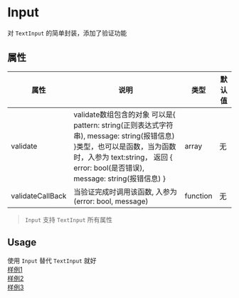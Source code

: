 # Input
对 `TextInput` 的简单封装，添加了验证功能

## 属性

| 属性 | 说明 | 类型 | 默认值 |
| --- | --- | --- | --- |
| validate | validate数组包含的对象 可以是{ pattern: string(正则表达式字符串), message: string(报错信息) }类型，也可以是函数，当为函数时，入参为 text:string， 返回 { error: bool(是否错误), message: string(报错信息) } | array | 无 |
| validateCallBack | 当验证完成时调用该函数, 入参为(error: bool, message) | function | 无 |
> `Input` 支持 `TextInput` 所有属性

## Usage
使用 `Input` 替代 `TextInput` 就好  
[样例1](./usage/index.js)  
[样例2](../InputItem/index.js)  
[样例3](../InputItem/usage/index.js)
